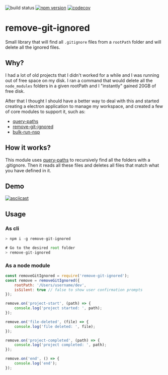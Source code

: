 ![build status](https://travis-ci.org/canastro/remove-git-ignored.svg?branch=master)
[![npm version](https://badge.fury.io/js/remove-git-ignored.svg)](https://badge.fury.io/js/remove-git-ignored)
[![codecov](https://codecov.io/gh/canastro/remove-git-ignored/branch/master/graph/badge.svg)](https://codecov.io/gh/canastro/remove-git-ignored)

# remove-git-ignored
Small library that will find all `.gitignore` files from a `rootPath` folder and will delete all the ignored files.

## Why?
I had a lot of old projects that I didn't worked for a while and I was running out of free space on my disk. I ran a command that would delete all the `node_modules` folders in a given rootPath and I "instantly" gained 20GB of free disk.

After that I thought I should have a better way to deal with this and started creating a electron application to manage my workspace, and created a few of core modules to support it, such as:
* [query-paths](https://github.com/canastro/query-paths)
* [remove-git-ignored](https://github.com/canastro/remove-git-ignored)
* [bulk-run-nsp](https://github.com/canastro/bulk-run-nsp)

## How it works?
This module uses [query-paths](https://github.com/canastro/query-paths) to recursively find all the folders with a .gitignore. Then it reads all these files and deletes all files that match what you have defined in it.

## Demo
[![asciicast](https://asciinema.org/a/dcarhkuhrd41g5t7boh6q3mte.png)](https://asciinema.org/a/dcarhkuhrd41g5t7boh6q3mte)

## Usage
### As cli
```js
> npm i -g remove-git-ignored

# Go to the desired root folder
> remove-git-ignored
```

### As a node module
```js
const removeGitIgnored = require('remove-git-ignored');
const remove = removeGitIgnored({
    rootPath: '/Users/username/dev',
    isSilent: true // false to show user confirmation prompts
});

remove.on('project-start', (path) => {
    console.log('project started: ', path);
});

remove.on('file-deleted', (file) => {
    console.log('file deleted: ', file);
});

remove.on('project-completed', (path) => {
    console.log('project completed: ', path);
});

remove.on('end', () => {
    console.log('end');
});
```
